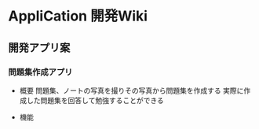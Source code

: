 # AppliCation 開発Wiki

## 開発アプリ案

### 問題集作成アプリ

* 概要
問題集、ノートの写真を撮りその写真から問題集を作成する
実際に作成した問題集を回答して勉強することができる

* 機能
